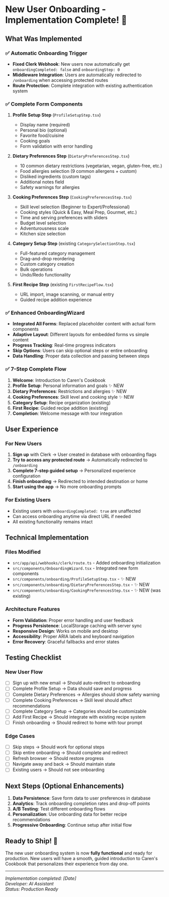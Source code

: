 # New User Onboarding - Implementation Complete! 🎉

## What Was Implemented

### ✅ **Automatic Onboarding Trigger**
- **Fixed Clerk Webhook**: New users now automatically get `onboardingCompleted: false` and `onboardingStep: 0`
- **Middleware Integration**: Users are automatically redirected to `/onboarding` when accessing protected routes
- **Route Protection**: Complete integration with existing authentication system

### ✅ **Complete Form Components**
1. **Profile Setup Step** (`ProfileSetupStep.tsx`)
   - Display name (required)
   - Personal bio (optional)
   - Favorite food/cuisine
   - Cooking goals
   - Form validation with error handling

2. **Dietary Preferences Step** (`DietaryPreferencesStep.tsx`)
   - 10 common dietary restrictions (vegetarian, vegan, gluten-free, etc.)
   - Food allergies selection (9 common allergens + custom)
   - Disliked ingredients (custom tags)
   - Additional notes field
   - Safety warnings for allergies

3. **Cooking Preferences Step** (`CookingPreferencesStep.tsx`)
   - Skill level selection (Beginner to Expert/Professional)
   - Cooking styles (Quick & Easy, Meal Prep, Gourmet, etc.)
   - Time and serving preferences with sliders
   - Budget level selection
   - Adventurousness scale
   - Kitchen size selection

4. **Category Setup Step** (existing `CategorySelectionStep.tsx`)
   - Full-featured category management
   - Drag-and-drop reordering
   - Custom category creation
   - Bulk operations
   - Undo/Redo functionality

5. **First Recipe Step** (existing `FirstRecipeFlow.tsx`)
   - URL import, image scanning, or manual entry
   - Guided recipe addition experience

### ✅ **Enhanced OnboardingWizard**
- **Integrated All Forms**: Replaced placeholder content with actual form components
- **Adaptive Layout**: Different layouts for embedded forms vs simple content
- **Progress Tracking**: Real-time progress indicators
- **Skip Options**: Users can skip optional steps or entire onboarding
- **Data Handling**: Proper data collection and passing between steps

### ✅ **7-Step Complete Flow**
1. **Welcome**: Introduction to Caren's Cookbook
2. **Profile Setup**: Personal information and goals ✨ NEW
3. **Dietary Preferences**: Restrictions and allergies ✨ NEW  
4. **Cooking Preferences**: Skill level and cooking style ✨ NEW
5. **Category Setup**: Recipe organization (existing)
6. **First Recipe**: Guided recipe addition (existing)
7. **Completion**: Welcome message with tour integration

## User Experience

### **For New Users**
1. **Sign up** with Clerk → User created in database with onboarding flags
2. **Try to access any protected route** → Automatically redirected to `/onboarding`
3. **Complete 7-step guided setup** → Personalized experience configuration
4. **Finish onboarding** → Redirected to intended destination or home
5. **Start using the app** → No more onboarding prompts

### **For Existing Users**
- Existing users with `onboardingCompleted: true` are unaffected
- Can access onboarding anytime via direct URL if needed
- All existing functionality remains intact

## Technical Implementation

### **Files Modified**
- `src/app/api/webhooks/clerk/route.ts` - Added onboarding initialization
- `src/components/OnboardingWizard.tsx` - Integrated new form components
- `src/components/onboarding/ProfileSetupStep.tsx` - ✨ NEW
- `src/components/onboarding/DietaryPreferencesStep.tsx` - ✨ NEW  
- `src/components/onboarding/CookingPreferencesStep.tsx` - ✨ NEW (was existing)

### **Architecture Features**
- **Form Validation**: Proper error handling and user feedback
- **Progress Persistence**: LocalStorage caching with server sync
- **Responsive Design**: Works on mobile and desktop
- **Accessibility**: Proper ARIA labels and keyboard navigation
- **Error Recovery**: Graceful fallbacks and error states

## Testing Checklist

### **New User Flow**
- [ ] Sign up with new email → Should auto-redirect to onboarding
- [ ] Complete Profile Setup → Data should save and progress
- [ ] Complete Dietary Preferences → Allergies should show safety warning
- [ ] Complete Cooking Preferences → Skill level should affect recommendations
- [ ] Complete Category Setup → Categories should be customizable
- [ ] Add First Recipe → Should integrate with existing recipe system
- [ ] Finish onboarding → Should redirect to home with tour prompt

### **Edge Cases**
- [ ] Skip steps → Should work for optional steps
- [ ] Skip entire onboarding → Should complete and redirect
- [ ] Refresh browser → Should restore progress
- [ ] Navigate away and back → Should maintain state
- [ ] Existing users → Should not see onboarding

## Next Steps (Optional Enhancements)

1. **Data Persistence**: Save form data to user preferences in database
2. **Analytics**: Track onboarding completion rates and drop-off points
3. **A/B Testing**: Test different onboarding flows
4. **Personalization**: Use onboarding data for better recipe recommendations
5. **Progressive Onboarding**: Continue setup after initial flow

## Ready to Ship! 🚀

The new user onboarding system is now **fully functional** and ready for production. New users will have a smooth, guided introduction to Caren's Cookbook that personalizes their experience from day one.

---
*Implementation completed: [Date]*  
*Developer: AI Assistant*  
*Status: Production Ready* 